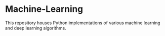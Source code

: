 # Machine-Learning

This repository houses Python implementations of various machine learning and deep learning algorithms.

